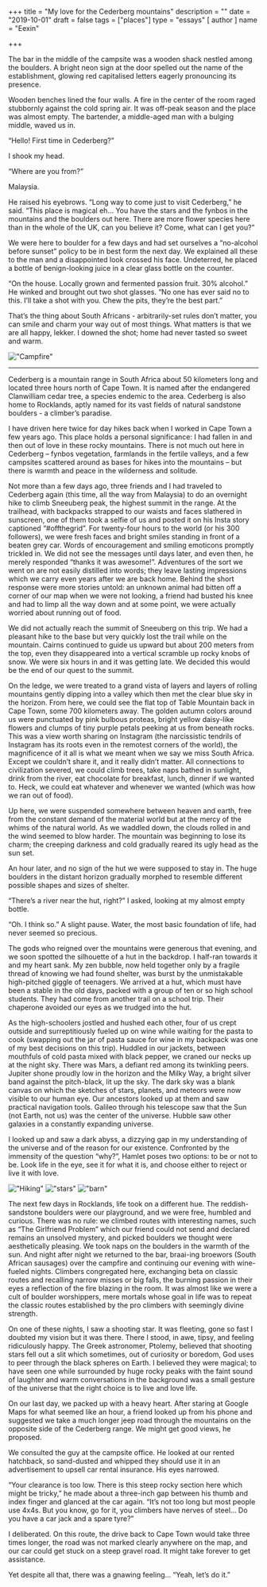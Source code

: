 +++
title = "My love for the Cederberg mountains"
description = ""
date = "2019-10-01"
draft = false
tags = ["places"]
type = "essays"
[ author ]
  name = "Eexin"

+++

The bar in the middle of the campsite was a wooden shack nestled among the boulders. A bright neon sign at the door spelled out the name of the establishment, glowing red capitalised letters eagerly pronouncing its presence. 

Wooden benches lined the four walls. A fire in the center of the room raged stubbornly against the cold spring air. It was off-peak season and the place was almost empty. The bartender, a middle-aged man with a bulging middle, waved us in. 

“Hello! First time in Cederberg?” 

I shook my head.

“Where are you from?” 

Malaysia. 

He raised his eyebrows. “Long way to come just to visit Cederberg,” he said. “This place is magical eh... You have the stars and the fynbos in the mountains and the boulders out here. There are more flower species here than in the whole of the UK, can you believe it? Come, what can I get you?”

We were here to boulder for a few days and had set ourselves a “no-alcohol before sunset” policy to be in best form the next day. We explained all these to the man and a disappointed look crossed his face. Undeterred, he placed a bottle of benign-looking juice in a clear glass bottle on the counter. 

“On the house. Locally grown and fermented passion fruit. 30% alcohol.” He winked and brought out two shot glasses. “No one has ever said no to this. I’ll take a shot with you. Chew the pits, they’re the best part.” 

That’s the thing about South Africans - arbitrarily-set rules don’t matter, you can smile and charm your way out of most things. What matters is that we are all happy, lekker. I downed the shot; home had never tasted so sweet and warm.

!["Campfire"](/images/fire-cederberg.JPG "campfire")

----  

Cederberg is a mountain range in South Africa about 50 kilometers long and located three hours north of Cape Town. It is named after the endangered Clanwilliam cedar tree, a species endemic to the area. Cederberg is also home to Rocklands, aptly named for its vast fields of natural sandstone boulders - a climber’s paradise. 

I have driven here twice for day hikes back when I worked in Cape Town a few years ago. This place holds a personal significance: I had fallen in and then out of love in these rocky mountains. There is not much out here in Cederberg – fynbos vegetation, farmlands in the fertile valleys, and a few campsites scattered around as bases for hikes into the mountains – but there is warmth and peace in the wilderness and solitude.

Not more than a few days ago, three friends and I had traveled to Cederberg again (this time, all the way from Malaysia) to do an overnight hike to climb Sneeuberg peak, the highest summit in the range. At the trailhead, with backpacks strapped to our waists and faces slathered in sunscreen, one of them took a selfie of us and posted it on his Insta story captioned “#offthegrid”. For twenty-four hours to the world (or his 300 followers), we were fresh faces and bright smiles standing in front of a beaten grey car. Words of encouragement and smiling emoticons promptly trickled in. We did not see the messages until days later, and even then, he merely responded “thanks it was awesome!”. Adventures of the sort we went on are not easily distilled into words; they leave lasting impressions which we carry even years after we are back home. Behind the short response were more stories untold: an unknown animal had bitten off a corner of our map when we were not looking, a friend had busted his knee and had to limp all the way down and at some point, we were actually worried about running out of food. 

We did not actually reach the summit of Sneeuberg on this trip. We had a pleasant hike to the base but very quickly lost the trail while on the mountain. Cairns continued to guide us upward but about 200 meters from the top, even they disappeared into a vertical scramble up rocky knobs of snow. We were six hours in and it was getting late. We decided this would be the end of our quest to the summit. 

On the ledge, we were treated to a grand vista of layers and layers of rolling mountains gently dipping into a valley which then met the clear blue sky in the horizon. From here, we could see the flat top of Table Mountain back in Cape Town, some 700 kilometers away. The golden autumn colors around us were punctuated by pink bulbous proteas, bright yellow daisy-like flowers and clumps of tiny purple petals peeking at us from beneath rocks. This was a view worth sharing on Instagram (the narcissistic tendrils of Instagram has its roots even in the remotest corners of the world), the magnificence of it all is what we meant when we say we miss South Africa. Except we couldn’t share it, and it really didn’t matter. All connections to civilization severed, we could climb trees, take naps bathed in sunlight, drink from the river, eat chocolate for breakfast, lunch, dinner if we wanted to. Heck, we could eat whatever and whenever we wanted (which was how we ran out of food). 

Up here, we were suspended somewhere between heaven and earth, free from the constant demand of the material world but at the mercy of the whims of the natural world. As we waddled down, the clouds rolled in and the wind seemed to blow harder. The mountain was beginning to lose its charm; the creeping darkness and cold gradually reared its ugly head as the sun set. 

An hour later, and no sign of the hut we were supposed to stay in. The huge boulders in the distant horizon gradually morphed to resemble different possible shapes and sizes of shelter.

“There’s a river near the hut, right?” I asked, looking at my almost empty bottle. 

“Oh. I think so.” A slight pause. Water, the most basic foundation of life, had never seemed so precious. 

The gods who reigned over the mountains were generous that evening, and we soon spotted the silhouette of a hut in the backdrop. I half-ran towards it and my heart sank. My zen bubble, now held together only by a fragile thread of knowing we had found shelter, was burst by the unmistakable high-pitched giggle of teenagers. We arrived at a hut, which must have been a stable in the old days, packed with a group of ten or so high school students. They had come from another trail on a school trip. Their chaperone avoided our eyes as we trudged into the hut. 

As the high-schoolers jostled and hushed each other, four of us crept outside and surreptitiously fueled up on wine while waiting for the pasta to cook (swapping out the jar of pasta sauce for wine in my backpack was one of my best decisions on this trip). Huddled in our jackets, between mouthfuls of cold pasta mixed with black pepper, we craned our necks up at the night sky. There was Mars, a defiant red among its twinkling peers. Jupiter shone proudly low in the horizon and the Milky Way, a bright silver band against the pitch-black, lit up the sky. The dark sky was a blank canvas on which the sketches of stars, planets, and meteors were now visible to our human eye. Our ancestors looked up at them and saw practical navigation tools. Galileo through his telescope saw that the Sun (not Earth, not us) was the center of the universe. Hubble saw other galaxies in a constantly expanding universe. 

I looked up and saw a dark abyss, a dizzying gap in my understanding of the universe and of the reason for our existence. Confronted by the immensity of the question “why?”, Hamlet poses two options: to be or not to be. Look life in the eye, see it for what it is, and choose either to reject or live it with love. 

!["Hiking"](/images/hike-cederberg.JPG "hiking")
!["stars"](/images/stars-cederberg.JPG "stars")
!["barn"](/images/barn-cederberg.JPG "barn")


The next few days in Rocklands, life took on a different hue. The reddish-sandstone boulders were our playground, and we were free, humbled and curious. There was no rule: we climbed routes with interesting names, such as “The Girlfriend Problem” which our friend could not send and declared remains an unsolved mystery, and picked boulders we thought were aesthetically pleasing. We took naps on the boulders in the warmth of the sun. And night after night we returned to the bar, braai-ing broewors (South African sausages) over the campfire and continuing our evening with wine-fueled nights. Climbers congregated here, exchanging beta on classic routes and recalling narrow misses or big falls, the burning passion in their eyes a reflection of the fire blazing in the room. It was almost like we were a cult of boulder worshippers, mere mortals whose goal in life was to repeat the classic routes established by the pro climbers with seemingly divine strength. 

On one of these nights, I saw a shooting star. It was fleeting, gone so fast I doubted my vision but it was there. There I stood, in awe, tipsy, and feeling ridiculously happy. The Greek astronomer, Ptolemy, believed that shooting stars fell out a slit which sometimes, out of curiosity or boredom, God uses to peer through the black spheres on Earth. I believed they were magical; to have seen one while surrounded by huge rocky peaks with the faint sound of laughter and warm conversations in the background was a small gesture of the universe that the right choice is to live and love life. 

On our last day, we packed up with a heavy heart. After staring at Google Maps for what seemed like an hour, a friend looked up from his phone and suggested we take a much longer jeep road through the mountains on the opposite side of the Cederberg range. We might get good views, he proposed. 

We consulted the guy at the campsite office. He looked at our rented hatchback, so sand-dusted and whipped they should use it in an advertisement to upsell car rental insurance. His eyes narrowed.

“Your clearance is too low. There is this steep rocky section here which might be tricky,” he made about a three-inch gap between his thumb and index finger and glanced at the car again. “It’s not too long but most people use 4x4s. But you know, go for it, you climbers have nerves of steel… Do you have a car jack and a spare tyre?”

I deliberated. On this route, the drive back to Cape Town would take three times longer, the road was not marked clearly anywhere on the map, and our car could get stuck on a steep gravel road. It might take forever to get assistance.

Yet despite all that, there was a gnawing feeling… “Yeah, let’s do it.”
